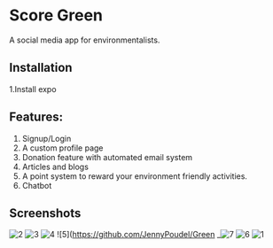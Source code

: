 
# Score Green
A social media app for environmentalists.


## Installation

1.Install expo


## Features:

1. Signup/Login
2. A custom profile page
3. Donation feature with automated email system
4. Articles and blogs
5. A point system to reward your environment friendly activities.
6. Chatbot


## Screenshots
![2](https://github.com/JennyPoudel/Green_gamers/assets/82636952/38d1b8dd-ce2b-4ca1-a761-bb3461f307a7)
![3](https://github.com/JennyPoudel/Green_gamers/assets/82636952/1a199999-777c-44cb-894b-a8c752c1fdc9)
![4](https://github.com/JennyPoudel/Green_gamers/assets/82636952/be146a8e-74b8-426c-8abd-3da616fa68d1)
![5](https://github.com/JennyPoudel/Green
_![7](https://github.com/JennyPoudel/Green_gamers/assets/82636952/cd08ac7f-f936-4495-b113-f53f4787a882)
![6](https://github.com/JennyPoudel/Green_gamers/assets/82636952/dc1c442a-6db0-4a94-a6f8-2e07c50410d7)
![1](https://github.com/JennyPoudel/Green_gamers/assets/82636952/3007e819-a51f-466c-a723-a2490d57092a)
